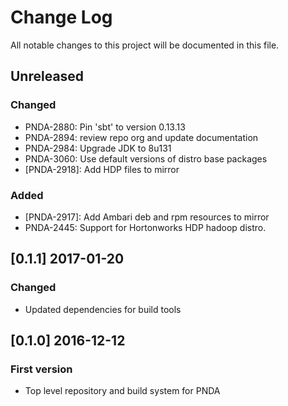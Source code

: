 # Change Log
All notable changes to this project will be documented in this file.

## Unreleased
### Changed
- PNDA-2880: Pin 'sbt' to version 0.13.13
- PNDA-2894: review repo org and update documentation
- PNDA-2984: Upgrade JDK to 8u131
- PNDA-3060: Use default versions of distro base packages
- [PNDA-2918]: Add HDP files to mirror

### Added
- [PNDA-2917]: Add Ambari deb and rpm resources to mirror
- PNDA-2445: Support for Hortonworks HDP hadoop distro.

## [0.1.1] 2017-01-20
### Changed
- Updated dependencies for build tools

## [0.1.0] 2016-12-12
### First version
- Top level repository and build system for PNDA
